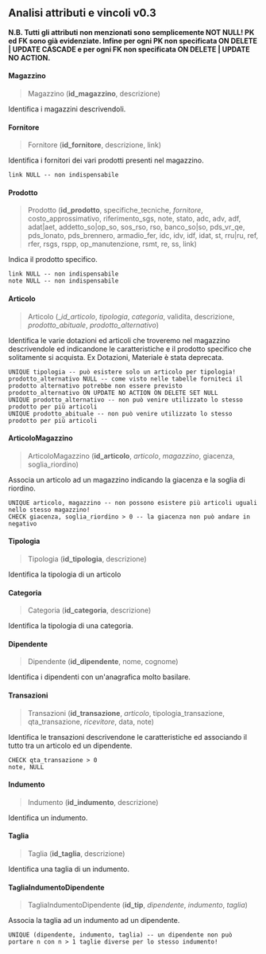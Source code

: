 ## Analisi attributi e vincoli v0.3

__N.B. Tutti gli attributi non menzionati sono semplicemente NOT NULL! PK ed FK sono già evidenziate. Infine per ogni PK non specificata ON DELETE | UPDATE CASCADE e per ogni FK non specificata ON DELETE | UPDATE NO ACTION.__

#### Magazzino

> Magazzino (__id_magazzino__, descrizione)

Identifica i magazzini descrivendoli.

#### Fornitore

> Fornitore (__id_fornitore__, descrizione, link)

Identifica i fornitori dei vari prodotti presenti nel magazzino.

	link NULL -- non indispensabile

#### Prodotto

> Prodotto (__id_prodotto__, specifiche_tecniche, _fornitore_, costo_approssimativo, riferimento_sgs, note, stato, adc, adv, adf, adat|aet, addetto_so|op_so, sos_rso, rso, banco_so|so, pds_vr_qe, pds_lonato, pds_brennero, armadio_fer, idc, idv, idf, idat, st, rru|ru, ref, rfer, rsgs, rspp, op_manutenzione, rsmt, re, ss, link)

Indica il prodotto specifico.

	link NULL -- non indispensabile
	note NULL -- non indispensabile

#### Articolo

> Articolo (__id_articolo_, _tipologia_, _categoria_, validita, descrizione, _prodotto_abituale_, _prodotto_alternativo_)

Identifica le varie dotazioni ed articoli che troveremo nel magazzino descrivendole ed indicandone le caratteristiche e il prodotto specifico che solitamente si acquista. Ex Dotazioni, Materiale è stata deprecata.

	UNIQUE tipologia -- può esistere solo un articolo per tipologia!
	prodotto_alternativo NULL -- come visto nelle tabelle forniteci il prodotto alternativo potrebbe non essere previsto
	prodotto_alternativo ON UPDATE NO ACTION ON DELETE SET NULL
	UNIQUE prodotto_alternativo -- non può venire utilizzato lo stesso prodotto per più articoli
	UNIQUE prodotto_abituale -- non può venire utilizzato lo stesso prodotto per più articoli

#### ArticoloMagazzino

> ArticoloMagazzino (__id_articolo__, _articolo_, _magazzino_, giacenza, soglia_riordino)

Associa un articolo ad un magazzino indicando la giacenza e la soglia di riordino.

	UNIQUE articolo, magazzino -- non possono esistere più articoli uguali nello stesso magazzino!
	CHECK giacenza, soglia_riordino > 0 -- la giacenza non può andare in negativo

#### Tipologia

> Tipologia (__id_tipologia__, descrizione)

Identifica la tipologia di un articolo

#### Categoria

> Categoria (__id_categoria__, descrizione)

Identifica la tipologia di una categoria.

#### Dipendente

> Dipendente (__id_dipendente__, nome, cognome)

Identifica i dipendenti con un'anagrafica molto basilare.

#### Transazioni

> Transazioni (__id_transazione__, _articolo_, tipologia_transazione, qta_transazione, _ricevitore_, data, note)

Identifica le transazioni descrivendone le caratteristiche ed associando il tutto tra un articolo ed un dipendente.

	CHECK qta_transazione > 0
	note, NULL

#### Indumento

> Indumento (__id_indumento__, descrizione)

Identifica un indumento.

#### Taglia

> Taglia (__id_taglia__, descrizione)

Identifica una taglia di un indumento.

#### TagliaIndumentoDipendente

> TagliaIndumentoDipendente (__id_tip__, _dipendente_, _indumento_, _taglia_)

Associa la taglia ad un indumento ad un dipendente.

	UNIQUE (dipendente, indumento, taglia) -- un dipendente non può portare n con n > 1 taglie diverse per lo stesso indumento!
